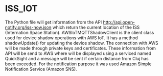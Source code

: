 # ISS_IOT
The Python file will get information from the API http://api.open-notify.org/iss-now.json which return the current location of the ISS (Internation Space Station).
AWSIoTMQTTShadowClient is the client class used for device shadow operations with AWS IoT. It has a method shadowUpdate() for updating the device shadow. 
The connection with AWS will be made through private keys and certificates. 
These information from API will be send to AWS where will be displayed using a serviced named QuickSight and a message will be sent if certain distance 
from Cluj has been exceeded. For the notification purpose it was used Amazon Simple Notification Service (Amazon SNS).
